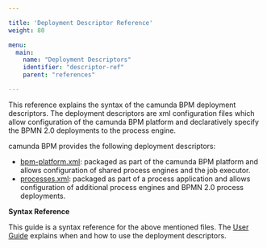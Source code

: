 ```yaml
---

title: 'Deployment Descriptor Reference'
weight: 80

menu:
  main:
    name: "Deployment Descriptors"
    identifier: "descriptor-ref"
    parent: "references"

---
```


This reference explains the syntax of the camunda BPM deployment descriptors. The deployment descriptors are xml configuration files which allow configuration of the camunda BPM platform and declaratively specify the BPMN 2.0 deployments to the process engine.

camunda BPM provides the following deployment descriptors:

* [bpm-platform.xml](ref:#descriptors-bpm-platformxml): packaged as part of the camunda BPM platform and allows configuration of shared process engines and the job executor.
* [processes.xml](ref:#descriptors-processesxml): packaged as part of a process application and allows configuration of additional process engines and BPMN 2.0 process deployments.

<div class="alert alert-warning">
  <p>
    <strong>Syntax Reference</strong>
  </p>
  <p>This guide is a syntax reference for the above mentioned files. The <a href="ref:/guides/user-guide/">User Guide</a> explains when and how to use the deployment descriptors.</p>
</div>
